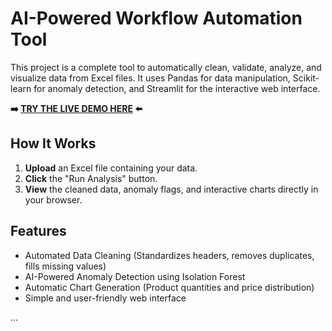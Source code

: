 # AI-Powered Workflow Automation Tool

This project is a complete tool to automatically clean, validate, analyze, and visualize data from Excel files. It uses Pandas for data manipulation, Scikit-learn for anomaly detection, and Streamlit for the interactive web interface.

**➡️ [TRY THE LIVE DEMO HERE](https://ai-workflow-tool-ayicuduwnom9ttcknnrv9y.streamlit.app/) ⬅️**

## How It Works
1.  **Upload** an Excel file containing your data.
2.  **Click** the "Run Analysis" button.
3.  **View** the cleaned data, anomaly flags, and interactive charts directly in your browser.

## Features
-   Automated Data Cleaning (Standardizes headers, removes duplicates, fills missing values)
-   AI-Powered Anomaly Detection using Isolation Forest
-   Automatic Chart Generation (Product quantities and price distribution)
-   Simple and user-friendly web interface

...
